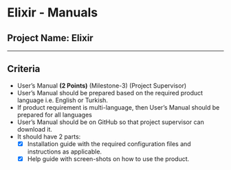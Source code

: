 # Elixir - Manuals

## Project Name: Elixir

----------

## Criteria

- User’s Manual **(2 Points)** (Milestone-3) (Project Supervisor)
- User’s Manual should be prepared based on the required product language i.e. English or Turkish.
- If product requirement is multi-language, then User’s Manual should be prepared for all languages
- User’s Manual should be on GitHub so that project supervisor can download it.
- It should have 2 parts:
  - [x] Installation guide with the required configuration files and instructions as applicable.
  - [x] Help guide with screen-shots on how to use the product.
